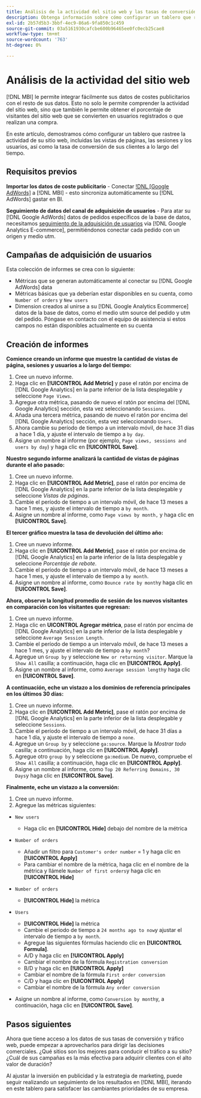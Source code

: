 ```yaml
---
title: Análisis de la actividad del sitio web y las tasas de conversión de los clientes
description: Obtenga información sobre cómo configurar un tablero que rastree la actividad del sitio web (incluidas las vistas de página, las sesiones y los usuarios), así como la tasa de conversión de los clientes a lo largo del tiempo.
exl-id: 2b57d5b3-3bbf-4ec9-86a6-9fa850c1c459
source-git-commit: 03a5161930cafcbe600b96465ee0fc0ecb25cae8
workflow-type: tm+mt
source-wordcount: '763'
ht-degree: 0%

---
```


# Análisis de la actividad del sitio web

[!DNL MBI] le permite integrar fácilmente sus datos de costes publicitarios con el resto de sus datos. Esto no solo le permite comprender la actividad del sitio web, sino que también le permite obtener el porcentaje de visitantes del sitio web que se convierten en usuarios registrados o que realizan una compra.

En este artículo, demostramos cómo configurar un tablero que rastree la actividad de su sitio web, incluidas las vistas de páginas, las sesiones y los usuarios, así como la tasa de conversión de sus clientes a lo largo del tiempo.

## Requisitos previos

**Importar los datos de coste publicitario** - Conectar [!DNL [Google AdWords]](../importing-data/integrations/google-adwords.md) a [!DNL MBI] - esto sincroniza automáticamente su [!DNL AdWords] gastar en BI.

**Seguimiento de datos del canal de adquisición de usuarios** - Para atar su [!DNL Google AdWords] datos de pedidos específicos de la base de datos, necesitamos [seguimiento de la adquisición de usuarios](../analysis/google-track-user-acq.md) via [!DNL Google Analytics E-commerce], permitiéndonos conectar cada pedido con un origen y medio utm.

## Campañas de adquisición de usuarios

Esta colección de informes se crea con lo siguiente:

* Métricas que se generan automáticamente al conectar su [!DNL Google AdWords] data
* Métricas básicas que ya deberían estar disponibles en su cuenta, como `Number of orders` y `New users`
* Dimension creados al unirse a su [!DNL Google Analytics Ecommerce] datos de la base de datos, como el medio utm source del pedido y utm del pedido. Póngase en contacto con el equipo de asistencia si estos campos no están disponibles actualmente en su cuenta

## Creación de informes

**Comience creando un informe que muestre la cantidad de vistas de página, sesiones y usuarios a lo largo del tiempo:**

1. Cree un nuevo informe.
1. Haga clic en **[!UICONTROL Add Metric]** y pase el ratón por encima de [!DNL Google Analytics] en la parte inferior de la lista desplegable y seleccione `Page Views`.
1. Agregue otra métrica, pasando de nuevo el ratón por encima del [!DNL Google Analytics] sección, esta vez seleccionando `Sessions`.
1. Añada una tercera métrica, pasando de nuevo el ratón por encima del [!DNL Google Analytics] sección, esta vez seleccionando `Users`.
1. Ahora cambie su período de tiempo a un intervalo móvil, de hace 31 días a hace 1 día, y ajuste el intervalo de tiempo a `by day`.
1. Asigne un nombre al informe (por ejemplo, `Page views, sessions and users by day`) y haga clic en **[!UICONTROL Save]**.

**Nuestro segundo informe analizará la cantidad de vistas de páginas durante el año pasado:**

1. Cree un nuevo informe.
1. Haga clic en **[!UICONTROL Add Metric]**, pase el ratón por encima de [!DNL Google Analytics] en la parte inferior de la lista desplegable y seleccione _Vistas de páginas_.
1. Cambie el período de tiempo a un intervalo móvil, de hace 13 meses a hace 1 mes, y ajuste el intervalo de tiempo a `by month`.
1. Asigne un nombre al informe, como `Page views by month,` y haga clic en **[!UICONTROL Save]**.

**El tercer gráfico muestra la tasa de devolución del último año:**

1. Cree un nuevo informe.
1. Haga clic en **[!UICONTROL Add Metric]**, pase el ratón por encima de [!DNL Google Analytics] en la parte inferior de la lista desplegable y seleccione _Porcentaje de rebote_.
1. Cambie el período de tiempo a un intervalo móvil, de hace 13 meses a hace 1 mes, y ajuste el intervalo de tiempo a `by month`.
1. Asigne un nombre al informe, como `Bounce rate by month`y haga clic en **[!UICONTROL Save]**.

**Ahora, observe la longitud promedio de sesión de los nuevos visitantes en comparación con los visitantes que regresan:**

1. Cree un nuevo informe.
1. Haga clic en **UICONTROL Agregar métrica**, pase el ratón por encima de [!DNL Google Analytics] en la parte inferior de la lista desplegable y seleccione `Average Session Length`.
1. Cambie el período de tiempo a un intervalo móvil, de hace 13 meses a hace 1 mes, y ajuste el intervalo de tiempo a `by month`?
1. Agregue un `Group by` y seleccione `New or returning visitor`.  Marque la `Show All` casilla; a continuación, haga clic en **[!UICONTROL Apply]**.
1. Asigne un nombre al informe, como `Average session length`y haga clic en **[!UICONTROL Save]**.

**A continuación, eche un vistazo a los dominios de referencia principales en los últimos 30 días:**

1. Cree un nuevo informe.
1. Haga clic en **[!UICONTROL Add Metric]**, pase el ratón por encima de [!DNL Google Analytics] en la parte inferior de la lista desplegable y seleccione `Sessions`.
1. Cambie el período de tiempo a un intervalo móvil, de hace 31 días a hace 1 día, y ajuste el intervalo de tiempo a `none`.
1. Agregue un `Group by` y seleccione `ga:source`.  Marque la _Mostrar todo_ casilla; a continuación, haga clic en **[!UICONTROL Apply]**.
1. Agregue otro `group by` y seleccione `ga:medium`. De nuevo, compruebe el `Show All` casilla; a continuación, haga clic en **[!UICONTROL Apply]**.
1. Asigne un nombre al informe, como `Top 20 Referring Domains, 30 Days`y haga clic en **[!UICONTROL Save]**.

**Finalmente, eche un vistazo a la conversión:**

1. Cree un nuevo informe.
1. Agregue las métricas siguientes:

* `New users`
   * Haga clic en **[!UICONTROL Hide]** debajo del nombre de la métrica

* `Number of orders`
   * Añadir un filtro para `Customer's order number` = 1 y haga clic en **[!UICONTROL Apply]**
   * Para cambiar el nombre de la métrica, haga clic en el nombre de la métrica y llámele `Number of first orders`y haga clic en **[!UICONTROL Hide]**

* `Number of orders`
   * **[!UICONTROL Hide]** la métrica

* `Users`
   * **[!UICONTROL Hide]** la métrica
   * Cambie el periodo de tiempo a `24 months ago to now`y ajustar el intervalo de tiempo a `by month`.
   * Agregue las siguientes fórmulas haciendo clic en **[!UICONTROL Formula]**.
   * A/D y haga clic en **[!UICONTROL Apply]**
   * Cambiar el nombre de la fórmula `Registration conversion`
   * B/D y haga clic en **[!UICONTROL Apply]**
   * Cambiar el nombre de la fórmula `First order conversion`
   * C/D y haga clic en **[!UICONTROL Apply]**
   * Cambiar el nombre de la fórmula `Any order conversion`

* Asigne un nombre al informe, como `Conversion by month`y, a continuación, haga clic en **[!UICONTROL Save]**.

## Pasos siguientes

Ahora que tiene acceso a los datos de sus tasas de conversión y tráfico web, puede empezar a aprovecharlos para dirigir las decisiones comerciales. ¿Qué sitios son los mejores para conducir el tráfico a su sitio?  ¿Cuál de sus campañas es la más efectiva para adquirir clientes con el alto valor de duración?

Al ajustar la inversión en publicidad y la estrategia de marketing, puede seguir realizando un seguimiento de los resultados en [!DNL MBI], iterando en este tablero para satisfacer las cambiantes prioridades de su empresa.
